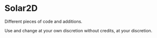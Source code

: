 # Solar2D
Different pieces of code and additions.

Use and change at your own discretion without credits, at your discretion.

